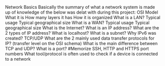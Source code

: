 Network Basics
Basically the summary of what a network system is made up of
knowledge of the below was delat with during this project:
OSI Model
What it is
How many layers it has
How it is organized
What is a LAN?
Typical usage
Typical geographical size
What is a WAN?
Typical usage
Typical geographical size
What is the Internet?
What is an IP address?
What are the 2 types of IP address?
What is localhost?
What is a subnet?
Why IPv6 was created?
TCP/UDP
What are the 2 mainly used data transfer protocols for IP? (transfer level on the OSI schema)
What is the main difference between TCP and UDP?
What is a port?
#Memorize SSH, HTTP and HTTPS port numbers
What tool/protocol is often used to check if a device is connected to a network
